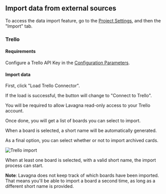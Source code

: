 ## Import data from external sources

To access the data import feature, go to the [Project Settings](/03-use-lavagna/03-01-project.html#project-settings), and then the "Import" tab.

### Trello

#### Requirements

Configure a Trello API Key in the [Configuration Parameters](/04-administration/04-01-config-parameters.html).

#### Import data

First, click "Load Trello Connector".

If the load is successful, the button will change to "Connect to Trello".

You will be required to allow Lavagna read-only access to your Trello account.

Once done, you will get a list of boards you can select to import.

When a board is selected, a short name will be automatically generated.

As a final option, you can select whether or not to import archived cards.

<img class="pure-img" src="{{relativeRootPath}}/images/en/import-from-trello.png" alt="Trello import">

When at least one board is selected, with a valid short name, the import process can start.

**Note**: Lavagna does not keep track of which boards have been imported.  That means you'll be able to import a board a second time, as long as a different short name is provided.
